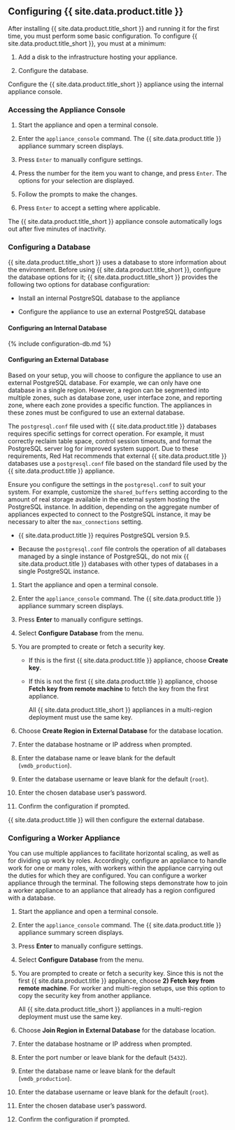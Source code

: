 ## Configuring {{ site.data.product.title }}

After installing {{ site.data.product.title_short }} and running it for the first
time, you must perform some basic configuration. To configure
{{ site.data.product.title_short }}, you must at a minimum:

1.  Add a disk to the infrastructure hosting your appliance.

2.  Configure the database.

Configure the {{ site.data.product.title_short }} appliance using the internal
appliance console.

### Accessing the Appliance Console

1.  Start the appliance and open a terminal console.

2.  Enter the `appliance_console` command. The {{ site.data.product.title }} appliance
    summary screen displays.

3.  Press `Enter` to manually configure settings.

4.  Press the number for the item you want to change, and press `Enter`.
    The options for your selection are displayed.

5.  Follow the prompts to make the changes.

6.  Press `Enter` to accept a setting where applicable.

<div class="note">

The {{ site.data.product.title_short }} appliance console automatically logs out
after five minutes of inactivity.

</div>

### Configuring a Database

{{ site.data.product.title_short }} uses a database to store information about the
environment. Before using {{ site.data.product.title_short }}, configure the database
options for it; {{ site.data.product.title_short }} provides the following two
options for database configuration:

  - Install an internal PostgreSQL database to the appliance

  - Configure the appliance to use an external PostgreSQL database

#### Configuring an Internal Database

{% include configuration-db.md %}

#### Configuring an External Database

Based on your setup, you will choose to configure the appliance to use
an external PostgreSQL database. For example, we can only have one
database in a single region. However, a region can be segmented into
multiple zones, such as database zone, user interface zone, and
reporting zone, where each zone provides a specific function. The
appliances in these zones must be configured to use an external
database.

The `postgresql.conf` file used with {{ site.data.product.title }} databases requires
specific settings for correct operation. For example, it must correctly
reclaim table space, control session timeouts, and format the PostgreSQL
server log for improved system support. Due to these requirements, Red
Hat recommends that external {{ site.data.product.title }} databases use a
`postgresql.conf` file based on the standard file used by the
{{ site.data.product.title }} appliance.

Ensure you configure the settings in the `postgresql.conf` to suit your
system. For example, customize the `shared_buffers` setting according to
the amount of real storage available in the external system hosting the
PostgreSQL instance. In addition, depending on the aggregate number of
appliances expected to connect to the PostgreSQL instance, it may be
necessary to alter the `max_connections` setting.

<div class="note">

  - {{ site.data.product.title }} requires PostgreSQL version 9.5.

  - Because the `postgresql.conf` file controls the operation of all
    databases managed by a single instance of PostgreSQL, do not mix
    {{ site.data.product.title }} databases with other types of databases in a single
    PostgreSQL instance.

</div>

1.  Start the appliance and open a terminal console.

2.  Enter the `appliance_console` command. The {{ site.data.product.title }} appliance
    summary screen displays.

3.  Press **Enter** to manually configure settings.

4.  Select **Configure Database** from the menu.

5.  You are prompted to create or fetch a security key.

      - If this is the first {{ site.data.product.title }} appliance, choose **Create
        key**.

      - If this is not the first {{ site.data.product.title }} appliance, choose
        **Fetch key from remote machine** to fetch the key from the
        first appliance.

        <div class="note">

        All {{ site.data.product.title_short }} appliances in a multi-region
        deployment must use the same key.

        </div>

6.  Choose **Create Region in External Database** for the database
    location.

7.  Enter the database hostname or IP address when prompted.

8.  Enter the database name or leave blank for the default
    (`vmdb_production`).

9.  Enter the database username or leave blank for the default (`root`).

10. Enter the chosen database user’s password.

11. Confirm the configuration if prompted.

{{ site.data.product.title }} will then configure the external database.

### Configuring a Worker Appliance

You can use multiple appliances to facilitate horizontal scaling, as
well as for dividing up work by roles. Accordingly, configure an
appliance to handle work for one or many roles, with workers within the
appliance carrying out the duties for which they are configured. You can
configure a worker appliance through the terminal. The following steps
demonstrate how to join a worker appliance to an appliance that already
has a region configured with a database.

1.  Start the appliance and open a terminal console.

2.  Enter the `appliance_console` command. The {{ site.data.product.title }} appliance
    summary screen displays.

3.  Press **Enter** to manually configure settings.

4.  Select **Configure Database** from the menu.

5.  You are prompted to create or fetch a security key. Since this is
    not the first {{ site.data.product.title }} appliance, choose **2) Fetch key from
    remote machine**. For worker and multi-region setups, use this
    option to copy the security key from another appliance.

    <div class="note">

    All {{ site.data.product.title_short }} appliances in a multi-region deployment
    must use the same key.

    </div>

6.  Choose **Join Region in External Database** for the database
    location.

7.  Enter the database hostname or IP address when prompted.

8.  Enter the port number or leave blank for the default (`5432`).

9.  Enter the database name or leave blank for the default
    (`vmdb_production`).

10. Enter the database username or leave blank for the default (`root`).

11. Enter the chosen database user’s password.

12. Confirm the configuration if prompted.
